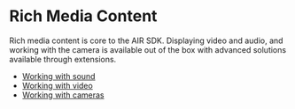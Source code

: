 # Rich Media Content

Rich media content is core to the AIR SDK. Displaying video and audio, and working with the camera is available out of the box with advanced solutions available through extensions.

- [Working with sound](working-with-sound/index.md)
- [Working with video](working-with-video/index.md)
- [Working with cameras](working-with-cameras.md)
